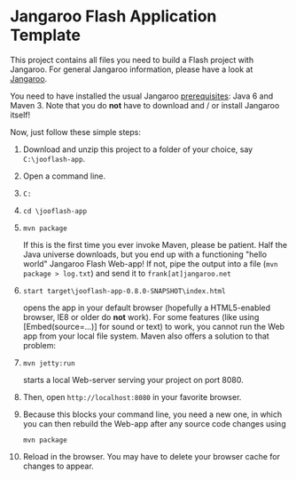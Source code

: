 Jangaroo Flash Application Template
===================================

This project contains all files you need to build a Flash project with Jangaroo.
For general Jangaroo information, please have a look at [Jangaroo](http://www.jangaroo.net).

You need to have installed the usual Jangaroo [prerequisites](http://www.jangaroo.net/tutorial/): Java 6 and Maven 3.
Note that you do **not** have to download and / or install Jangaroo itself!

Now, just follow these simple steps:

1. Download and unzip this project to a folder of your choice, say `C:\jooflash-app`.
2. Open a command line.
3. `C:`
4. `cd \jooflash-app`
5. `mvn package`

   If this is the first time you ever invoke Maven, please be patient.
   Half the Java universe downloads, but you end up with a functioning "hello world" Jangaroo Flash Web-app!
   If not, pipe the output into a file (`mvn package > log.txt`) and send it to `frank[at]jangaroo.net`
6. `start target\jooflash-app-0.8.0-SNAPSHOT\index.html`

   opens the app in your default browser (hopefully a HTML5-enabled browser, IE8 or older do **not** work).
   For some features (like using [Embed(source=...)] for sound or text) to work, you cannot run the Web app from your
   local file system.
   Maven also offers a solution to that problem:
7. `mvn jetty:run`

   starts a local Web-server serving your project on port 8080.
8. Then, open `http://localhost:8080` in your favorite browser.
9. Because this blocks your command line, you need a new one, in which you can then rebuild the Web-app after any source code changes using

   `mvn package`
10. Reload in the browser. You may have to delete your browser cache for changes to appear.
